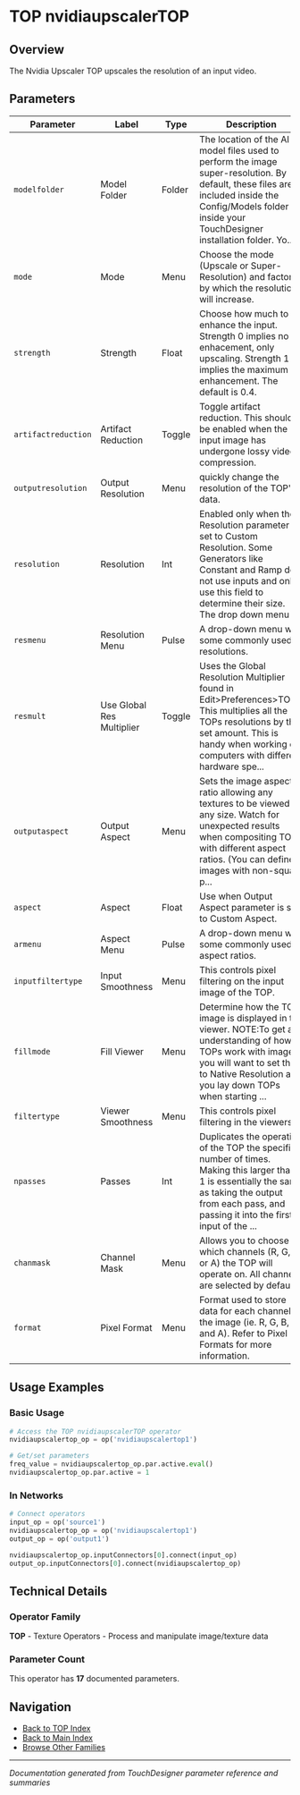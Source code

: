 # TOP nvidiaupscalerTOP

## Overview

The Nvidia Upscaler TOP upscales the resolution of an input video.

## Parameters

| Parameter | Label | Type | Description |
|-----------|-------|------|-------------|
| `modelfolder` | Model Folder | Folder | The location of the AI model files used to perform the image super-resolution. By default, these files are included inside the Config/Models folder inside your TouchDesigner installation folder. Yo... |
| `mode` | Mode | Menu | Choose the mode (Upscale or Super-Resolution) and factor by which the resolution will increase. |
| `strength` | Strength | Float | Choose how much to enhance the input. Strength 0 implies no enhacement, only upscaling. Strength 1 implies the maximum enhancement. The default is 0.4. |
| `artifactreduction` | Artifact Reduction | Toggle | Toggle artifact reduction. This should be enabled when the input image has undergone lossy video compression. |
| `outputresolution` | Output Resolution | Menu | quickly change the resolution of the TOP's data. |
| `resolution` | Resolution | Int | Enabled only when the Resolution parameter is set to Custom Resolution. Some Generators like Constant and Ramp do not use inputs and only use this field to determine their size. The drop down menu ... |
| `resmenu` | Resolution Menu | Pulse | A drop-down menu with some commonly used resolutions. |
| `resmult` | Use Global Res Multiplier | Toggle | Uses the Global Resolution Multiplier found in Edit>Preferences>TOPs. This multiplies all the TOPs resolutions by the set amount. This is handy when working on computers with different hardware spe... |
| `outputaspect` | Output Aspect | Menu | Sets the image aspect ratio allowing any textures to be viewed in any size. Watch for unexpected results when compositing TOPs with different aspect ratios. (You can define images with non-square p... |
| `aspect` | Aspect | Float | Use when Output Aspect parameter is set to Custom Aspect. |
| `armenu` | Aspect Menu | Pulse | A drop-down menu with some commonly used aspect ratios. |
| `inputfiltertype` | Input Smoothness | Menu | This controls pixel filtering on the input image of the TOP. |
| `fillmode` | Fill Viewer | Menu | Determine how the TOP image is displayed in the viewer. NOTE:To get an understanding of how TOPs work with images, you will want to set this to Native Resolution as you lay down TOPs when starting ... |
| `filtertype` | Viewer Smoothness | Menu | This controls pixel filtering in the viewers. |
| `npasses` | Passes | Int | Duplicates the operation of the TOP the specified number of times. Making this larger than 1 is essentially the same as taking the output from each pass, and passing it into the first input of the ... |
| `chanmask` | Channel Mask | Menu | Allows you to choose which channels (R, G, B, or A) the TOP will operate on. All channels are selected by default. |
| `format` | Pixel Format | Menu | Format used to store data for each channel in the image (ie. R, G, B, and A). Refer to Pixel Formats for more information. |

## Usage Examples

### Basic Usage

```python
# Access the TOP nvidiaupscalerTOP operator
nvidiaupscalertop_op = op('nvidiaupscalertop1')

# Get/set parameters
freq_value = nvidiaupscalertop_op.par.active.eval()
nvidiaupscalertop_op.par.active = 1
```

### In Networks

```python
# Connect operators
input_op = op('source1')
nvidiaupscalertop_op = op('nvidiaupscalertop1')
output_op = op('output1')

nvidiaupscalertop_op.inputConnectors[0].connect(input_op)
output_op.inputConnectors[0].connect(nvidiaupscalertop_op)
```

## Technical Details

### Operator Family

**TOP** - Texture Operators - Process and manipulate image/texture data

### Parameter Count

This operator has **17** documented parameters.

## Navigation

- [Back to TOP Index](../TOP/TOP_INDEX.md)
- [Back to Main Index](../OPERATORS_INDEX.md)
- [Browse Other Families](../OPERATORS_INDEX.md#quick-navigation)

---
*Documentation generated from TouchDesigner parameter reference and summaries*
